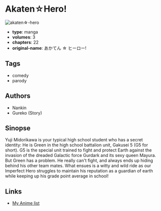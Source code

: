 # Akaten☆Hero!

![akaten☆-hero](https://cdn.myanimelist.net/images/manga/3/3676.jpg)

-   **type**: manga
-   **volumes**: 3
-   **chapters**: 22
-   **original-name**: あかてん ☆ ヒーロー!

## Tags

-   comedy
-   parody

## Authors

-   Nankin
-   Gureko (Story)

## Sinopse

Yuji Midorikawa is your typical high school student who has a secret identity: He is Green in the high school battalion unit, Gakusei 5 (G5 for short). G5 is the special unit trained to fight and protect Earth against the invasion of the dreaded Galactic force Gurdark and its sexy queen Mayura. But Green has a problem. He really can't fight, and always ends up hiding behind his other team mates. What ensues is a witty and wild ride as our Imperfect Hero struggles to maintain his reputation as a guardian of earth while keeping up his grade point average in school!

## Links

-   [My Anime list](https://myanimelist.net/manga/3328/Akaten%E2%98%86Hero)
